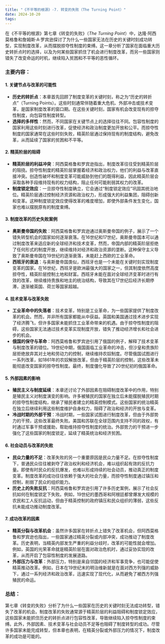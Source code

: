 ```yaml
---
title: "《不平等的根源》-7. 转变的失败（The Turning Point）"
date: 2024-10-20
tags: 
---
```

在《不平等的根源》第七章《转变的失败》（*The Turning Point*）中，达隆·阿西莫格鲁和詹姆斯·A·罗宾逊探讨了为什么一些国家无法在历史的关键时刻成功转型，实现制度改革，从而摆脱掠夺性制度的束缚。这一章分析了国家在面临重大历史转折点时的选择，以及为何某些国家抓住了机会进行制度改革，而另一些国家则错失了改变命运的时机，继续陷入贫困和不平等的恶性循环。

### 主要内容：

#### 1. **关键节点与改革的可能性**
   - **历史的转折点**：本章首先回顾了制度变革的关键时刻，称之为“历史的转折点”（Turning Points）。这些时刻通常伴随着重大危机、外部冲击或技术变革，是国家制度改革的窗口期。在这些关键时刻，国家有机会改变现有的掠夺性制度，向包容性制度转型。
   - **选择的多样性**：然而，不同国家在关键节点上的选择往往不同。包容性制度的国家利用这些时刻进行改革，促使经济和政治制度更加开放和公平。而掠夺性制度的国家通常在这些时刻失败，精英阶层通过保持现有的制度结构，避免改革，从而延续了国家的贫困和不平等。

#### 2. **精英阶层的阻碍**
   - **精英阶层的利益冲突**：阿西莫格鲁和罗宾逊指出，制度改革往往受到精英阶层的阻挠。掠夺性制度的精英阶层掌握着经济和政治权力，他们的利益与改革直接冲突。创造性破坏和制度变革可能威胁到他们的既得利益，因此精英阶层会采取各种手段维持现有的权力结构，阻止任何可能削弱其权力的改革。
   - **制度锁定效应**：一旦掠夺性制度确立，它会通过“制度锁定效应”巩固其统治地位。精英阶层通过控制经济资源和政治权力，形成强大的利益集团，阻碍创新和变革。这种制度锁定效应使得改革的难度增加，即使外部条件发生变化，国家也难以摆脱原有的制度束缚。

#### 3. **制度改革的历史失败案例**
   - **奥斯曼帝国的失败**：阿西莫格鲁和罗宾逊通过奥斯曼帝国的例子，展示了一个错失转型机会的国家如何逐渐衰落。在16世纪和17世纪，奥斯曼帝国本可以通过制度改革来适应新的全球经济和技术变革，然而，帝国内部的精英阶层拒绝了任何形式的制度开放，继续维持对经济和政治资源的垄断。这种保守主义导致了奥斯曼帝国在19世纪的逐渐衰落，未能赶上西欧的工业革命。
   - **西班牙的衰退**：与奥斯曼帝国类似，西班牙也是一个未能在关键时刻实现制度变革的国家。在16世纪，西班牙是欧洲最强大的国家之一，但其制度依然高度掠夺性，精英阶层控制土地和财富。西班牙未能在面对全球经济变革时进行有效的改革，继续维持贵族和地主的统治结构，导致其在17世纪后经济长期停滞，逐渐被英国、荷兰等国家超越。

#### 4. **技术变革与改革失败**
   - **工业革命中的失落者**：技术变革，特别是工业革命，为一些国家提供了制度改革的机会。然而，并非所有国家都能从中获益。英国和美国通过技术进步实现了经济腾飞，但许多国家未能抓住工业革命带来的机遇。由于掠夺性制度的阻碍，这些国家无法通过技术变革实现制度开放，错失了推动经济增长和社会进步的机会。
   - **俄国的保守与革命**：阿西莫格鲁和罗宾逊引用了俄国的例子，解释了技术变革与制度改革的错位。19世纪中期，俄国面临工业革命的冲击，但沙皇和贵族阶层拒绝放弃其对土地和劳动力的控制，继续维持农奴制度。尽管俄国试图进行一系列改革，如1861年的农奴解放改革，但由于精英阶层的控制，这些改革未能彻底改变国家的掠夺性制度。最终，制度僵化导致了20世纪初的俄国革命。

#### 5. **外部因素的影响**
   - **殖民主义与制度延续**：本章还讨论了外部因素在阻碍制度改革中的作用，特别是殖民主义对制度演变的影响。许多被殖民的国家在独立后未能摆脱殖民时期的掠夺性制度结构，继承了殖民者建立的精英控制模式。这些国家的统治精英在独立后继续利用这些制度维护自身权力，阻碍了政治和经济的开放与变革。
   - **冷战时期的外部干预**：冷战时期，一些国家试图进行制度改革，但由于外部势力的干预，这些改革最终失败。美国和苏联在全球范围内支持不同的政权，有时通过军事干预或援助，帮助维持掠夺性制度的统治。外部势力的干预进一步强化了这些国家的制度锁定，延续了精英统治和经济贫困。

#### 6. **社会动员与改革的失败**
   - **民众力量的不足**：改革失败的另一个重要原因是民众力量不足。在掠夺性制度下，普通民众往往被剥夺了政治权利和经济机会，难以组织起有效的反抗力量。即使有时民众的反抗爆发，也难以形成持续的社会动员，推动真正的制度变革。制度改革的成功往往依赖于强大的社会力量，而掠夺性制度通过镇压和控制，削弱了民众的组织能力。
   - **历史上的失败反抗**：阿西莫格鲁和罗宾逊引用了许多历史案例，展示了社会反抗如何在制度锁定下失败。例如，19世纪的墨西哥和阿根廷都曾爆发大规模的农民和工人反抗运动，但由于精英控制的政府镇压和民众组织的薄弱，这些反抗未能成功推动制度改革。

#### 7. **成功改革的因素**
   - **精英分裂与改革机会**：虽然许多国家在转折点上错失了改革机会，但阿西莫格鲁和罗宾逊也指出，一些国家通过精英分裂或内部冲突，成功推动了制度改革。历史表明，当精英内部发生严重的利益分歧时，改革的可能性就会增加。例如，英国的光荣革命就是精英阶层在面对政治危机时，通过妥协实现的改革，从而开启了包容性制度的发展道路。
   - **外部压力与改革**：外部压力，特别是来自邻国的经济和军事竞争，也可能促使精英推动改革。例如，日本在19世纪末的明治维新就是在面对西方列强的威胁下，通过一系列经济和政治改革，迅速实现了现代化，从而避免了被西方列强殖民的命运。

### 总结：
第七章《转变的失败》分析了为什么一些国家在历史的关键时刻无法成功转型，错失了改革的机会。制度改革的失败通常源于精英阶层的利益阻碍和制度锁定效应，这些国家未能抓住历史的转折点进行包容性改革，导致继续陷入掠夺性制度的束缚。此外，外部因素、技术变革与社会动员不足等也阻碍了制度转型的成功。尽管许多国家未能完成转型，但本章也表明，在精英分裂或外部压力的情况下，制度改革的成功是可能的。
